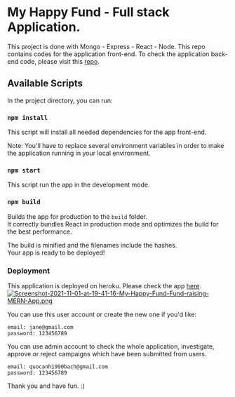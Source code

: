 # My Happy Fund - Full stack Application.

This project is done with Mongo - Express - React - Node. This repo contains codes for the application front-end. To check the application back-end code, please visit this [repo](https://github.com/iamanh1990/charity-app-mern-backend).

## Available Scripts

In the project directory, you can run:

### `npm install`

This script will install all needed dependencies for the app front-end.

Note: You'll have to replace several environment variables in order to make the application running in your local environment.

### `npm start`

This script run the app in the development mode.

### `npm build`

Builds the app for production to the `build` folder.\
It correctly bundles React in production mode and optimizes the build for the best performance.

The build is minified and the filenames include the hashes.\
Your app is ready to be deployed!

### Deployment

This application is deployed on heroku. Please check the app [here](https://myhappyfund.herokuapp.com/). [![Screenshot-2021-11-01-at-19-41-16-My-Happy-Fund-Fund-raising-MERN-App.png](https://i.postimg.cc/hPtHpHyV/Screenshot-2021-11-01-at-19-41-16-My-Happy-Fund-Fund-raising-MERN-App.png)](https://postimg.cc/6TFjQ1NQ)

You can use this user account or create the new one if you'd like:

```
email: jane@gmail.com
password: 123456789
```

You can use admin account to check the whole application, investigate, approve or reject campaigns which have been submitted from users.

```
email: quocanh1990bach@gmail.com
password: 123456789
```

Thank you and have fun. :)
